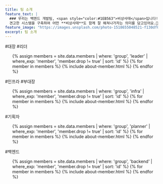 ```yaml
---
title: 팀 소개
feature_text: |
  ### 우리는 백엔드 개발팀, <span style="color:#1EB563">비상사태</span>입니다!
  견고한 시스템을 구축하여 어떤 **비상사태**도 함께 잘 해쳐나가자는 의미를 담고있어요.💪
feature_image: "https://images.unsplash.com/photo-1518655048521-f130df041f66?ixlib=rb-1.2.1&ixid=MnwxMjA3fDB8MHxwaG90by1wYWdlfHx8fGVufDB8fHx8&auto=format&fit=crop&w=1170&q=80"
excerpt: 팀 소개
---
```


<div class="about">
    <div class="section">
        <div class="group-wrapper">
            <div class="group">
                <div class="group-name">#대장 #리더</div>
                <ul class="member">
                    {% assign members = site.data.members | where: 'group', 'leader' | where_exp: 'member', 'member.drop != true' | sort: 'id' %}
                    {% for member in members %}
                        {% include about-member.html %}
                    {% endfor %}
                </ul>
            </div>
            <div class="group">
                <div class="group-name">#인프라 #부대장</div>
                <ul class="member">
                    {% assign members = site.data.members | where: 'group', 'infra' | where_exp: 'member', 'member.drop != true' | sort: 'id' %}
                    {% for member in members %}
                        {% include about-member.html %}
                    {% endfor %}
                </ul>
            </div>
            <div class="group">
                <div class="group-name">#기획자</div>
                <ul class="member">
                    {% assign members = site.data.members | where: 'group', 'planner' | where_exp: 'member', 'member.drop != true' | sort: 'id' %}
                    {% for member in members %}
                        {% include about-member.html %}
                    {% endfor %}
                </ul>
            </div>
            <div class="group">
                <div class="group-name">#백엔드</div>
                <ul class="member">
                    {% assign members = site.data.members | where: 'group', 'backend' | where_exp: 'member', 'member.drop != true' | sort: 'id' %}
                    {% for member in members %}
                        {% include about-member.html %}
                    {% endfor %}
                </ul>
            </div>
        </div>
    </div>
</div>